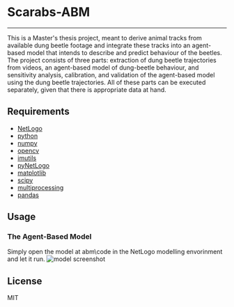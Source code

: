 # Scarabs-ABM
----

This is a Master's thesis project, meant to derive animal tracks from available dung beetle footage and integrate these tracks into an agent-based model that intends to describe and predict behaviour of the beetles. The project consists of three parts: extraction of dung beetle trajectories from videos, an agent-based model of dung-beetle behaviour, and sensitivity analysis, calibration, and validation of the agent-based model using the dung beetle trajectories. All of these parts can be executed separately, given that there is appropriate data at hand.

Requirements
----
- [NetLogo](https://ccl.northwestern.edu/netlogo/)
- [python](https://www.python.org/)
- [numpy](https://numpy.org/)
- [opencv](https://opencv.org/)
- [imutils](https://pypi.org/project/imutils/)
- [pyNetLogo](https://pynetlogo.readthedocs.io/en/latest/install.html)
- [matplotlib](https://matplotlib.org/3.1.1/users/installing.html)
- [scipy](https://www.scipy.org/)
- [multiprocessing](https://docs.python.org/3/library/multiprocessing.html)
- [pandas](https://pandas.pydata.org/)


## Usage

### The Agent-Based Model
Simply open the model at abm\code in the NetLogo modelling envorinment and let it run.
![model screenshot](https://github.com/annaformaniuk/scarabs-abm/blob/develop/images/model_calibrated_default.JPG "Model screenshot")


License
----

MIT
